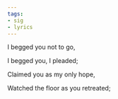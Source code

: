 ```yaml
---
tags:
- sig
- lyrics
---
```




I begged you not to go, 

I begged you, I pleaded;

Claimed you as my only hope,

Watched the floor as you retreated;